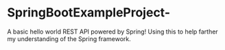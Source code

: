 # SpringBootExampleProject-
A basic hello world REST API powered by Spring! Using this to help farther my understanding of the Spring framework.
